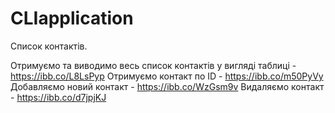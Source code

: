 # CLIapplication
Список контактів.

Отримуємо та виводимо весь список контактів у вигляді таблиці - https://ibb.co/L8LsPyp
Отримуємо контакт по ID - https://ibb.co/m50PyVy
Добавляємо новий контакт - https://ibb.co/WzGsm9v
Видаляємо контакт - https://ibb.co/d7jpjKJ
